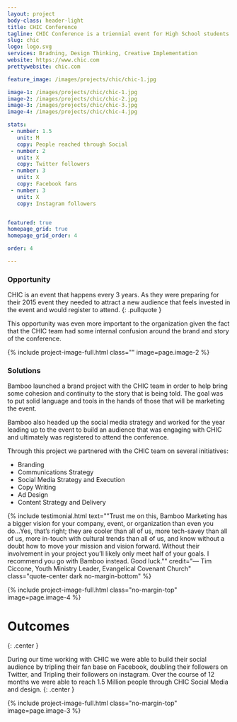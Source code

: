```yaml
---
layout: project
body-class: header-light
title: CHIC Conference
tagline: CHIC Conference is a triennial event for High School students hosted by the Evangelical Covenant Church. 
slug: chic
logo: logo.svg
services: Bradning, Design Thinking, Creative Implementation
website: https://www.chic.com
prettywebsite: chic.com

feature_image: /images/projects/chic/chic-1.jpg

image-1: /images/projects/chic/chic-1.jpg
image-2: /images/projects/chic/chic-2.jpg
image-3: /images/projects/chic/chic-3.jpg
image-4: /images/projects/chic/chic-4.jpg

stats:
 - number: 1.5
   unit: M
   copy: People reached through Social
 - number: 2
   unit: X
   copy: Twitter followers
 - number: 3
   unit: X
   copy: Facebook fans
 - number: 3
   unit: X
   copy: Instagram followers


featured: true
homepage_grid: true
homepage_grid_order: 4

order: 4

---
```


### Opportunity
CHIC is an event that happens every 3 years. As they were preparing for their 2015 event they needed to attract a new audience that feels invested in the event and would register to attend. 
{: .pullquote }

This opportunity was even more important to the organization given the fact that the CHIC team had some internal confusion around the brand and story of the conference.

{% include project-image-full.html class="" image=page.image-2 %}

### Solutions
Bamboo launched a brand project with the CHIC team in order to help bring some cohesion and continuity to the story that is being told. The goal was to put solid language and tools in the hands of those that will be marketing the event. 

Bamboo also headed up the social media strategy and worked for the year leading up to the event to build an audience that was engaging with CHIC and ultimately was registered to attend the conference. 

Through this project we partnered with the CHIC team on several initiatives:

- Branding
- Communications Strategy
- Social Media Strategy and Execution
- Copy Writing
- Ad Design
- Content Strategy and Delivery

{% include testimonial.html text="\"Trust me on this, Bamboo Marketing has a bigger vision for your company, event, or organization than even you do...Yes, that’s right; they are cooler than all of us, more tech-savey than all of us, more in-touch with cultural trends than all of us, and know without a doubt how to move your mission and vision forward.  Without their involvement in your project you’ll likely only meet half of your goals.  I recommend you go with Bamboo instead.  Good luck.\"" credit="— Tim Ciccone, Youth Ministry Leader, Evangelical Covenant Church" class="quote-center dark no-margin-bottom" %}

{% include project-image-full.html class="no-margin-top" image=page.image-4 %}

# Outcomes
{: .center }

During our time working with CHIC we were able to build their social audience by tripling their fan base on Facebook, doubling their followers on Twitter, and Tripling their followers on instagram. Over the course of 12 months we were able to reach 1.5 Million people through CHIC Social Media and design. 
{: .center } 

{% include project-image-full.html class="no-margin-top" image=page.image-3 %}



